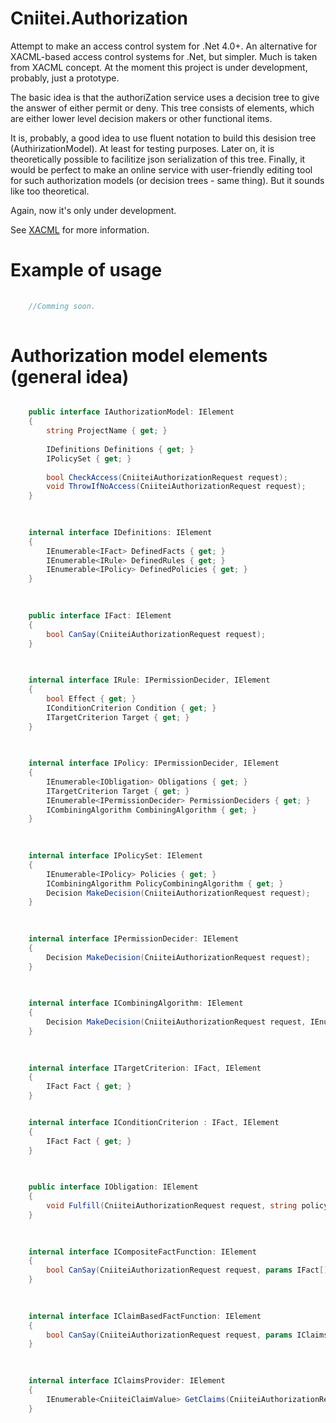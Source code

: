 # Cniitei.Authorization

Attempt to make an access control system for .Net 4.0+. An alternative for XACML-based access control systems for .Net, but simpler. Much is taken from XACML concept. At the moment this project is under development, probably, just a prototype.

The basic idea is that the authoriZation service uses a decision tree to give the answer of either permit or deny. This tree consists of elements, which are either lower level decision makers or other functional items.

It is, probably, a good idea to use fluent notation to build this desision tree (AuthirizationModel). At least for testing purposes. Later on, it is theoretically possible to facilitize json serialization of this tree. Finally, it would be perfect to make an online service with user-friendly editing tool for such authorization models (or decision trees - same thing). But it sounds like too theoretical.  

Again, now it's only under development.

See [XACML](http://wso2.com/library/articles/2011/10/understanding-xacml-policy-language-xacml-extended-assertion-markup-langue-part-1/) for more information.



# Example of usage


```javascript
    
    //Comming soon.
    
```

# Authorization model elements (general idea)


```cs

    public interface IAuthorizationModel: IElement
    {
        string ProjectName { get; }
        
        IDefinitions Definitions { get; }
        IPolicySet { get; }
        
        bool CheckAccess(CniiteiAuthorizationRequest request);
        void ThrowIfNoAccess(CniiteiAuthorizationRequest request);
    }
   
```
```cs
    
    internal interface IDefinitions: IElement
    {
        IEnumerable<IFact> DefinedFacts { get; }
        IEnumerable<IRule> DefinedRules { get; }
        IEnumerable<IPolicy> DefinedPolicies { get; }
    }
  
```
```cs  
    
    public interface IFact: IElement
    {
        bool CanSay(CniiteiAuthorizationRequest request);
    }
    
```
```cs
    
    internal interface IRule: IPermissionDecider, IElement
    {
        bool Effect { get; }
        IConditionCriterion Condition { get; }
        ITargetCriterion Target { get; }
    }
    
```
```cs
    
    internal interface IPolicy: IPermissionDecider, IElement
    {
        IEnumerable<IObligation> Obligations { get; }
        ITargetCriterion Target { get; }
        IEnumerable<IPermissionDecider> PermissionDeciders { get; }
        ICombiningAlgorithm CombiningAlgorithm { get; }
    }
    
```
```cs
    
    internal interface IPolicySet: IElement
    {
        IEnumerable<IPolicy> Policies { get; }
        ICombiningAlgorithm PolicyCombiningAlgorithm { get; }
        Decision MakeDecision(CniiteiAuthorizationRequest request);
    }
    
```
```cs
    
    internal interface IPermissionDecider: IElement
    {
        Decision MakeDecision(CniiteiAuthorizationRequest request);
    }
    
```
```cs
    
    internal interface ICombiningAlgorithm: IElement
    {
        Decision MakeDecision(CniiteiAuthorizationRequest request, IEnumerable<IPermissionDecider> permissionDeciders);
    }
    
```
```cs
    
    internal interface ITargetCriterion: IFact, IElement
    {
        IFact Fact { get; }
    }

```
```cs

    internal interface IConditionCriterion : IFact, IElement
    {
        IFact Fact { get; }
    }
    
```
```cs
    
    public interface IObligation: IElement
    {
        void Fulfill(CniiteiAuthorizationRequest request, string policyId, DecisionValue policyDecision);
    }
    
```
```cs
    
    internal interface ICompositeFactFunction: IElement
    {
        bool CanSay(CniiteiAuthorizationRequest request, params IFact[] parameters);
    }
    
```
```cs
    
    internal interface IClaimBasedFactFunction: IElement
    {
        bool CanSay(CniiteiAuthorizationRequest request, params IClaimsProvider[] parameters);
    }
    
```
```cs
    
    internal interface IClaimsProvider: IElement
    {
        IEnumerable<CniiteiClaimValue> GetClaims(CniiteiAuthorizationRequest request);
    }
    
```